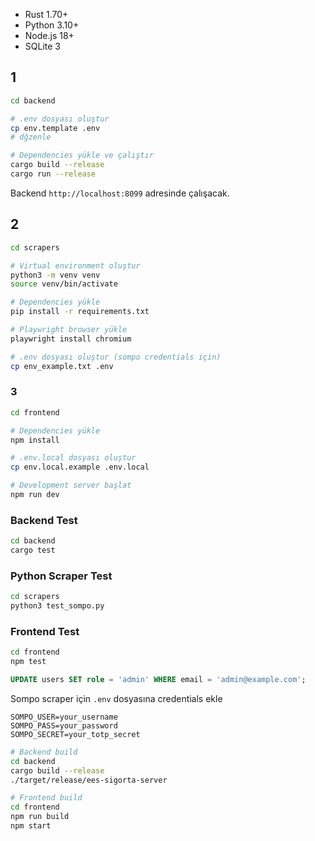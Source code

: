 - Rust 1.70+
- Python 3.10+
- Node.js 18+
- SQLite 3

## 1

```bash
cd backend

# .env dosyası oluştur
cp env.template .env
# dğzenle

# Dependencies yükle ve çalıştır
cargo build --release
cargo run --release
```

Backend `http://localhost:8099` adresinde çalışacak.

## 2

```bash
cd scrapers

# Virtual environment oluştur
python3 -m venv venv
source venv/bin/activate

# Dependencies yükle
pip install -r requirements.txt

# Playwright browser yükle
playwright install chromium

# .env dosyası oluştur (sompo credentials için)
cp env_example.txt .env
```

### 3

```bash
cd frontend

# Dependencies yükle
npm install

# .env.local dosyası oluştur
cp env.local.example .env.local

# Development server başlat
npm run dev
```

### Backend Test

```bash
cd backend
cargo test
```

### Python Scraper Test

```bash
cd scrapers
python3 test_sompo.py
```

### Frontend Test

```bash
cd frontend
npm test
```

```sql
UPDATE users SET role = 'admin' WHERE email = 'admin@example.com';
```

Sompo scraper için `.env` dosyasına credentials ekle

```env
SOMPO_USER=your_username
SOMPO_PASS=your_password
SOMPO_SECRET=your_totp_secret
```

```bash
# Backend build
cd backend
cargo build --release
./target/release/ees-sigorta-server

# Frontend build
cd frontend
npm run build
npm start
```
